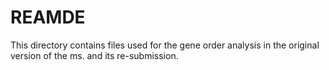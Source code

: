 # REAMDE

This directory contains files used for the gene order analysis in the original version of the ms. and its re-submission.

